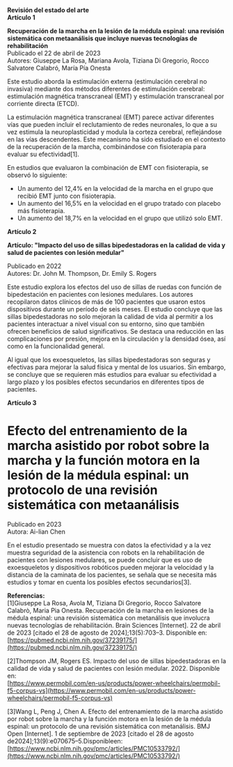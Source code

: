  
**Revisión del estado del arte**   
**Artículo 1**

**Recuperación de la marcha en la lesión de la médula espinal: una revisión sistemática con metaanálisis que incluye nuevas tecnologías de rehabilitación**  
Publicado el 22 de abril de 2023  
Autores: Giuseppe La Rosa, Mariana Avola, Tiziana Di Gregorio, Rocco Salvatore Calabró, María Pía Onesta 

Este estudio aborda la estimulación externa (estimulación cerebral no invasiva) mediante dos métodos diferentes de estimulación cerebral: estimulación magnética transcraneal (EMT) y estimulación transcraneal por corriente directa (ETCD).

La estimulación magnética transcraneal (EMT) parece activar diferentes vías que pueden incluir el reclutamiento de redes neuronales, lo que a su vez estimula la neuroplasticidad y modula la corteza cerebral, reflejándose en las vías descendentes. Este mecanismo ha sido estudiado en el contexto de la recuperación de la marcha, combinándose con fisioterapia para evaluar su efectividad\[1\].

En estudios que evaluaron la combinación de EMT con fisioterapia, se observó lo siguiente:

* Un aumento del 12,4% en la velocidad de la marcha en el grupo que recibió EMT junto con fisioterapia.  
* Un aumento del 16,5% en la velocidad en el grupo tratado con placebo más fisioterapia.  
* Un aumento del 18,7% en la velocidad en el grupo que utilizó solo EMT.

**Artículo 2**

**Artículo: "Impacto del uso de sillas bipedestadoras en la calidad de vida y salud de pacientes con lesión medular"** 

Publicado en 2022  
Autores: Dr. John M. Thompson, Dr. Emily S. Rogers

Este estudio explora los efectos del uso de sillas de ruedas con función de bipedestación en pacientes con lesiones medulares. Los autores recopilaron datos clínicos de más de 100 pacientes que usaron estos dispositivos durante un período de seis meses. El estudio concluye que las sillas bipedestadoras no solo mejoran la calidad de vida al permitir a los pacientes interactuar a nivel visual con su entorno, sino que también ofrecen beneficios de salud significativos. Se destaca una reducción en las complicaciones por presión, mejora en la circulación y la densidad ósea, así como en la funcionalidad general.

Al igual que los exoesqueletos, las sillas bipedestadoras son seguras y efectivas para mejorar la salud física y mental de los usuarios. Sin embargo, se concluye que se requieren más estudios para evaluar su efectividad a largo plazo y los posibles efectos secundarios en diferentes tipos de pacientes​.

**Artículo 3**

# **Efecto del entrenamiento de la marcha asistido por robot sobre la marcha y la función motora en la lesión de la médula espinal: un protocolo de una revisión sistemática con metaanálisis** 

Publicado en 2023  
Autora: Ai-lian Chen

En el estudio presentado se muestra con datos la efectividad y a la vez muestra seguridad de la asistencia con robots en la rehabilitación de pacientes con lesiones medulares, se puede concluir que es uso de exoesqueletos y dispositivos robóticos pueden mejorar la velocidad y la distancia de la caminata de los pacientes, se señala que se necesita más estudios y tomar en cuenta los posibles efectos secundarios\[3\].

**Referencias:**  
\[1\]Giuseppe La Rosa, Avola M, Tiziana Di Gregorio, Rocco Salvatore Calabrò, Maria Pia Onesta. Recuperación de la marcha en lesiones de la médula espinal: una revisión sistemática con metanálisis que involucra nuevas tecnologías de rehabilitación. Brain Sciences \[Internet\]. 22 de abril de 2023 \[citado el 28 de agosto de 2024\];13(5):703–3. Disponible en: [https://pubmed.ncbi.nlm.nih.gov/37239175/](https://pubmed.ncbi.nlm.nih.gov/37239175/)

\[2\]Thompson JM, Rogers ES. Impacto del uso de sillas bipedestadoras en la calidad de vida y salud de pacientes con lesión medular. 2022\. Disponible en:  
[https://www.permobil.com/en-us/products/power-wheelchairs/permobil-f5-corpus-vs](https://www.permobil.com/en-us/products/power-wheelchairs/permobil-f5-corpus-vs)

\[3\]Wang L, Peng J, Chen A. Efecto del entrenamiento de la marcha asistido por robot sobre la marcha y la función motora en la lesión de la médula espinal: un protocolo de una revisión sistemática con metanálisis. BMJ Open \[Internet\]. 1 de septiembre de 2023 \[citado el 28 de agosto de2024\];13(9):e070675–5.Disponibleen: [https://www.ncbi.nlm.nih.gov/pmc/articles/PMC10533792/](https://www.ncbi.nlm.nih.gov/pmc/articles/PMC10533792/)  
